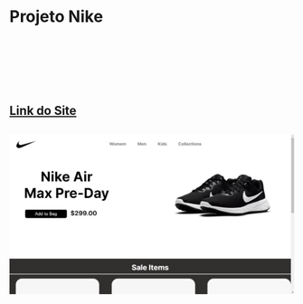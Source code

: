 <h1> Projeto Nike<h1/>
<br>
<br>

<h2><a href="https://ricardoferreira19.github.io/Projeto-Nike/"> Link do Site</a><h2/>


<img src="https://github.com/RicardoFerreira19/Projeto-Nike/blob/master/img/Captura%20de%20Tela%20(22).png?raw=true-">
<img src="">
